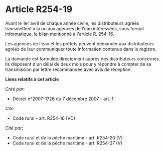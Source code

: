 # Article R254-19

Avant le 1er avril de chaque année civile, les distributeurs agréés transmettent à la ou aux agences de l'eau intéressées,
sous format informatique, le bilan mentionné à l'article R. 254-16. 

Les agences de l'eau et les préfets peuvent demander aux distributeurs agréés de leur communiquer toute information contenue
dans le registre. 

La demande est formulée directement auprès des distributeurs concernés. Ils disposent d'un délai de deux mois pour y répondre
à compter de sa transmission par lettre recommandée avec avis de réception.

**Liens relatifs à cet article**

_Créé par_:

  - Décret n°2007-1726 du 7 décembre 2007 - art. 1

_Cite_:

  - Code rural - art. R254-16 (VD)

_Cité par_:

  - Code rural et de la pêche maritime - art. R254-20 (V)
  - Code rural et de la pêche maritime - art. R254-27 (V)
